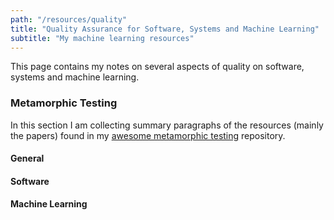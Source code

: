 ```yaml
---
path: "/resources/quality"
title: "Quality Assurance for Software, Systems and Machine Learning"
subtitle: "My machine learning resources"
---
```


This page contains my notes on several aspects of quality on software, systems and machine learning.

### Metamorphic Testing

In this section I am collecting summary paragraphs of the resources (mainly the papers) found in 
my [awesome metamorphic testing](https://github.com/kyrcha/awesome-metamorphic-testing) repository.

#### General

#### Software

#### Machine Learning

